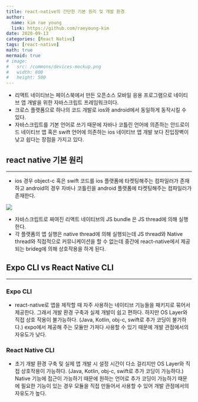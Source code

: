 ```yaml
---
title: react-native의 간단한 기본 원리 및 개발 환경
author:
  name: kim rae young
  link: https://github.com/raeyoung-kim
date: 2020-09-13
categories: [React Native]
tags: [react-native]
math: true
mermaid: true
# image:
#   src: /commons/devices-mockup.png
#   width: 800
#   height: 500
---
```



- 리액트 네이티브는 페이스북에서 만든 오픈소스 모바일 응용 프로그램으로 네이티브 앱 개발을 위한 자바스크립트 프레임워크이다.
- 크로스 플랫폼으로 하나의 코드 개발로 ios와 android에서 동일하게 동작시킬 수 있다.
- 자바스크립트를 기본 언어로 쓰기 때문에 자바나 코틀린 언어에 의존하는 안드로이드 네이티브 앱 혹은 swift 언어에 의존하는 ios 네이티브 앱 개발 보다 진입장벽이 낮고 쉽다는 장점을 가지고 있다.

## react native 기본 원리
---

- ios 경우 object-c 혹은 swift 코드를 ios 플랫폼에 타켓팅해주는 컴파일러가 존재하고 android의 경우 자바나 코틀린을 android 플랫폼에 타켓팅해주는 컴파일러가 존재한다.

![](https://images.velog.io/images/760kry/post/5e17828e-edff-48a6-ab1c-627cdbcd8e2b/KakaoTalk_Photo_2020-09-13-17-57-25.jpeg)

- 자바스크립트로 짜여진 리액트 네이티브의 JS bundle 은 JS thread에 의해 실행한다.
- 각 플랫폼의 앱 실행은 native thread에 의해 실행되는데 JS thread와 Native thread와 직접적으로 커뮤니케이션을 할 수 없는데 중간에 react-native에서 제공되는 brideg에 의해 상호작용을 하게 된다.

## Expo CLI vs React Native CLI
---

### Expo CLI

- react-native로 앱을 제작할 때 자주 사용하는 네이티브 기능들을 패키지로 묶어서 제공한다.
그래서 개발 환경 구축과 실제 개발이 쉽고 편하다. 하지만 OS Layer와 직접 상호 작용이 불가능하다. (Java, Kotlin, obj-c, swift로 추가 코딩이 불가하다.) expo에서 제공해 주는 모듈만 가져다 사용할 수 있기 때문에 개발 관점에서의 자유도가 낮다.

### React Native CLI

- 초기 개발 환경 구축 및 실제 앱 개발 시 설정 시간이 다소 걸리지만 OS Layer와 직접 상호작용이 가능하다.  (Java, Kotlin, obj-c, swift로 추가 코딩이 가능하다.) Native 기능에 접근이 가능하기 때문에 원하는 언어로 추가 코딩이 가능하기 때문에 필요한 기능이 있는 경우 모듈을 직접 만들어서 사용할 수 있어 개발 관점에서의 자유도가 높다.
